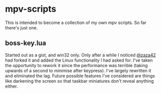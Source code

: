 # mpv-scripts
This is intended to become a collection of my own mpv scripts. So far there's
just one.

## boss-key.lua
Started out as a gist, and win32 only. Only after a while I noticed 
[@zaza42](https://github.com/zaza42) had forked it and added the Linux
functionality I had asked for. I've taken the opportunity to rework it since
the performance was terrible (taking upwards of a second to minimise after
keypress). I've largely rewritten it and eliminated the lag. Future possible
features I've considered are things like darkening the screen so that
taskbar miniatures don't reveal anything either.